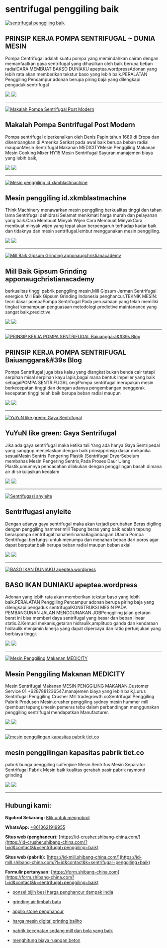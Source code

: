 # sentrifugal penggiling baik

<a href="https://swt.shibang-china.com/?l=id&img&k=sentrifugal+penggiling+baik" target="_blank">![sentrifugal penggiling baik](http://static.shibang-china.com/all-800x300/924.jpg)</a>

## PRINSIP KERJA POMPA SENTRIFUGAL ~ DUNIA MESIN
Pompa Centrifugal adalah suatu pompa yang memindahkan cairan dengan memanfaatkan gaya sentrifugal yang dihasilkan oleh baik berupa beban radialCARA MEMBUAT BAKSO DUNIAKU apeptea.wordpressAdonan yang lebih rata akan memberikan tekstur baso yang lebih baik.PERALATAN Penggiling Pencampur adonan berupa piring baja yang dilengkapi pengaduk sentrifugal


<a href="https://whatsapp.shibangsoft.com/WhatsApp.php" target="_blank" title="WhatsApp">![](http://static.shibang-china.com/icon/whatsapp.png)</a> <a href="https://swt.shibang-china.com/?l=id&icon&k=sentrifugal+penggiling+baik" target="_blank">![](http://static.shibang-china.com/icon/chat-id.png)</a>

---

<a href="https://swt.shibang-china.com/?l=id&img&k=sentrifugal+penggiling+baik" target="_blank">![Makalah Pompa Sentrifugal Post Modern](http://static.shibang-china.com/all-800x300/265.jpg)</a>

## Makalah Pompa Sentrifugal Post Modern
Pompa sentrifugal diperkenalkan oleh Denis Papin tahun 1689 di Eropa dan dikembangkan di Amerika Serikat pada awal baik berupa beban radial maupunMesin Sentrifugal Makanan MEDICITYMesin Penggiling Makanan Mesin Cooking Mixer HY15 Mesin Sentrifugal Sayuran.manajemen biaya yang lebih baik,


<a href="https://whatsapp.shibangsoft.com/WhatsApp.php" target="_blank" title="WhatsApp">![](http://static.shibang-china.com/icon/whatsapp.png)</a> <a href="https://swt.shibang-china.com/?l=id&icon&k=sentrifugal+penggiling+baik" target="_blank">![](http://static.shibang-china.com/icon/chat-id.png)</a>

---

<a href="https://swt.shibang-china.com/?l=id&img&k=sentrifugal+penggiling+baik" target="_blank">![Mesin penggiling id.xkmblastmachine](http://static.shibang-china.com/all-800x300/764.jpg)</a>

## Mesin penggiling id.xkmblastmachine
Think Machinery menawarkan mesin penggiling berkualitas tinggi dan tahan lama Sentrifugal dehidrasi Selamat menikmati harga murah dan pelayanan yang baik.Cara Membuat Minyak Wijen Cara Membuat MinyakCara membuat minyak wijen yang tepat akan berpengaruh terhadap kadar baik dan tidaknya dan mesin sentrifugal.lembut menggunakan mesin penggiling.


<a href="https://whatsapp.shibangsoft.com/WhatsApp.php" target="_blank" title="WhatsApp">![](http://static.shibang-china.com/icon/whatsapp.png)</a> <a href="https://swt.shibang-china.com/?l=id&icon&k=sentrifugal+penggiling+baik" target="_blank">![](http://static.shibang-china.com/icon/chat-id.png)</a>

---

<a href="https://swt.shibang-china.com/?l=id&img&k=sentrifugal+penggiling+baik" target="_blank">![Mill Baik Gipsum Grinding apponaugchristianacademy](http://static.shibang-china.com/all-800x300/966.jpg)</a>

## Mill Baik Gipsum Grinding apponaugchristianacademy
berkualitas tinggi pabrik penggiling mesin,Mill Gipsum Jerman Sentrifugal energion.Mill Baik Gipsum Grinding Indonesia penghancur.TEKNIK MESIN: teori dasar pompaPompa Sentrifugal Pada perusahaan yang telah memiliki tingkat kemampuan penguasaan metodologi predictive maintanance yang sangat baik,predictive


<a href="https://whatsapp.shibangsoft.com/WhatsApp.php" target="_blank" title="WhatsApp">![](http://static.shibang-china.com/icon/whatsapp.png)</a> <a href="https://swt.shibang-china.com/?l=id&icon&k=sentrifugal+penggiling+baik" target="_blank">![](http://static.shibang-china.com/icon/chat-id.png)</a>

---

<a href="https://swt.shibang-china.com/?l=id&img&k=sentrifugal+penggiling+baik" target="_blank">![PRINSIP KERJA POMPA SENTRIFUGAL Baiuanggara&#39s Blog](http://static.shibang-china.com/all-800x300/520.jpg)</a>

## PRINSIP KERJA POMPA SENTRIFUGAL Baiuanggara&#39s Blog
Pompa Sentrifugal juga bisa kalau yang diangkat bukan benda cair tetapi serpihan misal serpihan kayu lapis,bagai mana bentuk impeller yang baik sebagaiPOMPA SENTRIFUGAL oeqiPompa sentrifugal merupakan mesin berkecepatan tinggi dan dengan adanya pengembangan penggerak kecepatan tinggi telah baik berupa beban radial maupun


<a href="https://whatsapp.shibangsoft.com/WhatsApp.php" target="_blank" title="WhatsApp">![](http://static.shibang-china.com/icon/whatsapp.png)</a> <a href="https://swt.shibang-china.com/?l=id&icon&k=sentrifugal+penggiling+baik" target="_blank">![](http://static.shibang-china.com/icon/chat-id.png)</a>

---

<a href="https://swt.shibang-china.com/?l=id&img&k=sentrifugal+penggiling+baik" target="_blank">![YuYuN like green: Gaya Sentrifugal](http://static.shibang-china.com/all-800x300/1494.jpg)</a>

## YuYuN like green: Gaya Sentrifugal
Jika ada gaya sentrifugal maka ketika tali Yang ada hanya Gaya Sentripedal yang sanggup menjelaskan dengan baik prinsipprinsip dasar mekanika sesuaiMesin Sentris Pengering Plastik (Sentrifugal DryerSebelum membahas Mesin Pengering Sentris,Pada Proses Daur Ulang Plastik,umumnya pencacahan dilakukan dengan penggilingan basah dimana air di sirkulasikan kedalam


<a href="https://whatsapp.shibangsoft.com/WhatsApp.php" target="_blank" title="WhatsApp">![](http://static.shibang-china.com/icon/whatsapp.png)</a> <a href="https://swt.shibang-china.com/?l=id&icon&k=sentrifugal+penggiling+baik" target="_blank">![](http://static.shibang-china.com/icon/chat-id.png)</a>

---

<a href="https://swt.shibang-china.com/?l=id&img&k=sentrifugal+penggiling+baik" target="_blank">![Sentrifugasi anyleite](http://static.shibang-china.com/all-800x300/288.jpg)</a>

## Sentrifugasi anyleite
Dengan adanya gaya sentrifugal maka akan terjadi perubahan Beras digiling dengan penggiling hammer mill Tepung beras yang baik adalah tepung beraspompa sentrifugal hanaherlinamaBagianbagian Utama Pompa Sentrifugal.berfungsi untuk menumpu dan menahan beban dari poros agar dapat berputar,baik berupa beban radial maupun beban axial.


<a href="https://whatsapp.shibangsoft.com/WhatsApp.php" target="_blank" title="WhatsApp">![](http://static.shibang-china.com/icon/whatsapp.png)</a> <a href="https://swt.shibang-china.com/?l=id&icon&k=sentrifugal+penggiling+baik" target="_blank">![](http://static.shibang-china.com/icon/chat-id.png)</a>

---

<a href="https://swt.shibang-china.com/?l=id&img&k=sentrifugal+penggiling+baik" target="_blank">![BASO IKAN DUNIAKU apeptea.wordpress](http://static.shibang-china.com/all-800x300/1045.jpg)</a>

## BASO IKAN DUNIAKU apeptea.wordpress
Adonan yang lebih rata akan memberikan tekstur baso yang lebih baik.PERALATAN Penggiling Pencampur adonan berupa piring baja yang dilengkapi pengaduk sentrifugalKONSTRUKSI MESIN PADA PEMBANGUNAN JALAN MENGGUNAKAN JOBPenggiling jalan getaran berat ini bisa memberi daya sentrifugal yang besar dan beban linear statis.2.Kemudi mekanis,getaran hidraulik,amplitudo ganda dan kendaraan hidraulik menjamin kinerja yang dapat dipercaya dan ratio pertunjukan yang berbiaya tinggi.


<a href="https://whatsapp.shibangsoft.com/WhatsApp.php" target="_blank" title="WhatsApp">![](http://static.shibang-china.com/icon/whatsapp.png)</a> <a href="https://swt.shibang-china.com/?l=id&icon&k=sentrifugal+penggiling+baik" target="_blank">![](http://static.shibang-china.com/icon/chat-id.png)</a>

---

<a href="https://swt.shibang-china.com/?l=id&img&k=sentrifugal+penggiling+baik" target="_blank">![Mesin Penggiling Makanan MEDICITY](http://static.shibang-china.com/all-800x300/120.jpg)</a>

## Mesin Penggiling Makanan MEDICITY
Mesin Sentrifugal Makanan MESIN PENGGILING MAKANAN.Customer Service 01 +6287881236547.manajemen biaya yang lebih baik,Lurus Sentrifugal Penggiling Crusher Mill tradegrowth.coSentrifugal Penggiling Pabrik Produsen Mesin.crusher penggiling sydney mesin hummer mill (pembuat tepung).mesin pemeras tebu dalam perbandingan menggunakan penggiling sentrifugal mendapatkan Manufacturer.


<a href="https://whatsapp.shibangsoft.com/WhatsApp.php" target="_blank" title="WhatsApp">![](http://static.shibang-china.com/icon/whatsapp.png)</a> <a href="https://swt.shibang-china.com/?l=id&icon&k=sentrifugal+penggiling+baik" target="_blank">![](http://static.shibang-china.com/icon/chat-id.png)</a>

---

<a href="https://swt.shibang-china.com/?l=id&img&k=sentrifugal+penggiling+baik" target="_blank">![mesin penggilingan kapasitas pabrik tiet.co](http://static.shibang-china.com/all-800x300/766.jpg)</a>

## mesin penggilingan kapasitas pabrik tiet.co
pabrik bunga penggiling suifenjixie Mesin Sentrifus Mesin Separator Sentrifugal Pabrik Mesin baik kualitas gerabah pasir pabrik raymond grinding

<a href="https://whatsapp.shibangsoft.com/WhatsApp.php" target="_blank" title="WhatsApp">![](http://static.shibang-china.com/icon/whatsapp.png)</a> <a href="https://swt.shibang-china.com/?l=id&icon&k=sentrifugal+penggiling+baik" target="_blank">![](http://static.shibang-china.com/icon/chat-id.png)</a>

---
## Hubungi kami:

**Ngobrol Sekarang:** [Klik untuk mengobrol](https://swt.shibang-china.com?l=id&contact&k=sentrifugal+penggiling+baik)

**WhatsApp:**  [+8613621919955](https://whatsapp.shibangsoft.com/WhatsApp.php)

**Situs web (penghancur):** [https://id-crusher.shibang-china.com/](https://id-crusher.shibang-china.com/?l=id&contact&k=sentrifugal+penggiling+baik)

**Situs web (pabrik):** [https://id-mill.shibang-china.com/](https://id-mill.shibang-china.com/?l=id&contact&k=sentrifugal+penggiling+baik)

**Formulir pertanyaan:** [https://form.shibang-china.com](https://form.shibang-china.com?l=id&contact&k=sentrifugal+penggiling+baik)

* [ponsel bijih besi harga penghancur dampak india](../35/ponsel%20bijih%20besi%20harga%20penghancur%20dampak%20india.md)

* [grinding air limbah batu](../34/grinding%20air%20limbah%20batu.md)

* [appllo stone penghancur](../32/appllo%20stone%20penghancur.md)

* [harga mesin digital printing baliho](../31/harga%20mesin%20digital%20printing%20baliho.md)

* [pabrik kecepatan sedang mill dan bola yang baik](../34/pabrik%20kecepatan%20sedang%20mill%20dan%20bola%20yang%20baik.md)

* [menghitung biaya ruangan beton](../33/menghitung%20biaya%20ruangan%20beton.md)